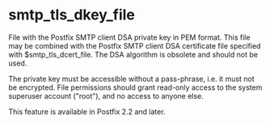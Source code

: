 # smtp_tls_dkey_file 

 File with the Postfix SMTP client DSA private key in PEM format.
This file may be combined with the Postfix SMTP client DSA certificate
file specified with $smtp_tls_dcert_file. The DSA algorithm is obsolete
and should not be used. 

 The private key must be accessible without a pass-phrase, i.e. it
must not be encrypted. File permissions should grant read-only
access to the system superuser account ("root"), and no access
to anyone else. 

 This feature is available in Postfix 2.2 and later.  


